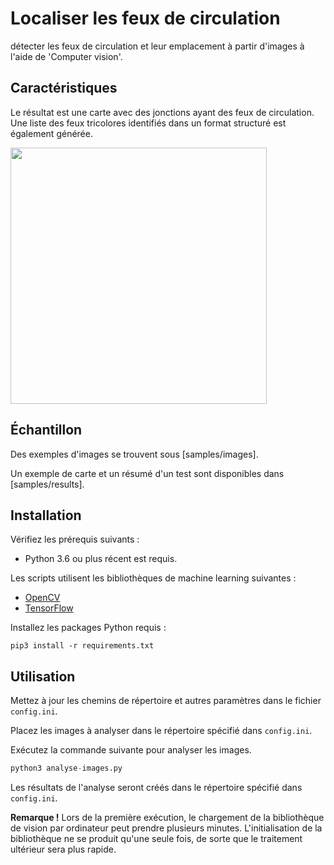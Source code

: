 # Localiser les feux de circulation

détecter les feux de circulation et leur emplacement à partir d'images à l'aide de 'Computer vision'.


## Caractéristiques

Le résultat est une carte avec des jonctions ayant des feux de circulation. Une liste des feux tricolores identifiés dans un format structuré est également générée.

<img src="/Projet_SIG/samples/results/images/boxed-IMG_0085.JPEG" width="410">



## Échantillon

Des exemples d'images se trouvent sous [samples/images].

Un exemple de carte et un résumé d'un test sont disponibles dans [samples/results].



## Installation

Vérifiez les prérequis suivants :

- Python 3.6 ou plus récent est requis.

Les scripts utilisent les bibliothèques de machine learning suivantes :

- [OpenCV](https://docs.opencv.org/master/index.html)
- [TensorFlow](https://www.tensorflow.org)

Installez les packages Python requis :

```
pip3 install -r requirements.txt
```


## Utilisation

Mettez à jour les chemins de répertoire et autres paramètres dans le fichier `config.ini`.

Placez les images à analyser dans le répertoire spécifié dans `config.ini`.

Exécutez la commande suivante pour analyser les images.

```python
python3 analyse-images.py
```

Les résultats de l'analyse seront créés dans le répertoire spécifié dans `config.ini`.

**Remarque !** Lors de la première exécution, le chargement de la bibliothèque de vision par ordinateur peut prendre plusieurs minutes. L'initialisation de la bibliothèque ne se produit qu'une seule fois, de sorte que le traitement ultérieur sera plus rapide.

